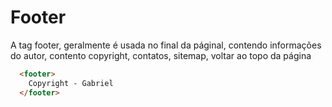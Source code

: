 # Footer

A tag footer, geralmente é usada no final da páginal, contendo informações do autor, contento copyright, contatos, sitemap, voltar ao topo da página

```HTML
  <footer>
    Copyright - Gabriel
  </footer>
```